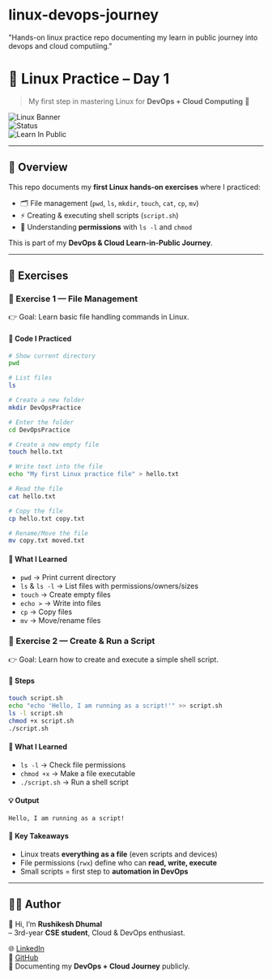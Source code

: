# linux-devops-journey
"Hands-on linux practice repo documenting my learn in public journey into devops and cloud computiing."
# 🐧 Linux Practice – Day 1  
> My first step in mastering Linux for **DevOps + Cloud Computing** 🚀  

![Linux Banner](https://img.shields.io/badge/Linux-DevOps-blue?style=for-the-badge&logo=linux&logoColor=white)  
![Status](https://img.shields.io/badge/Status-Completed-green?style=flat-square)  
![Learn In Public](https://img.shields.io/badge/Learn%20In%20Public-%E2%9C%94-lightgrey?style=flat-square)  

---

## 📖 Overview  
This repo documents my **first Linux hands-on exercises** where I practiced:  
- 🗂️ File management (`pwd`, `ls`, `mkdir`, `touch`, `cat`, `cp`, `mv`)  
- ⚡ Creating & executing shell scripts (`script.sh`)  
- 🔑 Understanding **permissions** with `ls -l` and `chmod`  

This is part of my **DevOps & Cloud Learn-in-Public Journey**.  

---

## 🎯 Exercises  

### 🔹 Exercise 1 — File Management  
👉 Goal: Learn basic file handling commands in Linux.  

#### 📌 Code I Practiced
```bash
# Show current directory
pwd

# List files
ls

# Create a new folder
mkdir DevOpsPractice

# Enter the folder
cd DevOpsPractice

# Create a new empty file
touch hello.txt

# Write text into the file
echo "My first Linux practice file" > hello.txt

# Read the file
cat hello.txt

# Copy the file
cp hello.txt copy.txt

# Rename/Move the file
mv copy.txt moved.txt
```
#### 📘 What I Learned  

- `pwd` → Print current directory  
- `ls` & `ls -l` → List files with permissions/owners/sizes  
- `touch` → Create empty files  
- `echo >` → Write into files  
- `cp` → Copy files  
- `mv` → Move/rename files  


### 🔹 Exercise 2 — Create & Run a Script  
👉 Goal: Learn how to create and execute a simple shell script.  

#### 📝 Steps  
```bash
touch script.sh
echo "echo 'Hello, I am running as a script!'" >> script.sh
ls -l script.sh
chmod +x script.sh
./script.sh
```

#### 📘 What I Learned  
- `ls -l` → Check file permissions  
- `chmod +x` → Make a file executable  
- `./script.sh` → Run a shell script  

#### 💡 Output  
```text
Hello, I am running as a script!
```

#### 📌 Key Takeaways  
- Linux treats **everything as a file** (even scripts and devices)  
- File permissions (`rwx`) define who can **read, write, execute**  
- Small scripts = first step to **automation in DevOps**

- ---

## 🧑‍💻 Author  

👋 Hi, I’m **Rushikesh Dhumal**  
– 3rd-year **CSE student**, Cloud & DevOps enthusiast.  

🌐 [LinkedIn](https://www.linkedin.com/in/rushikesh-dhumal-613309246/)  
🐙 [GitHub](https://github.com/Rishi2911)  
📝 Documenting my **DevOps + Cloud Journey** publicly. 
